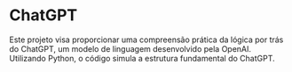 # ChatGPT
Este projeto visa proporcionar uma compreensão prática da lógica por trás do ChatGPT, um modelo de linguagem desenvolvido pela OpenAI. Utilizando Python, o código simula a estrutura fundamental do ChatGPT.

